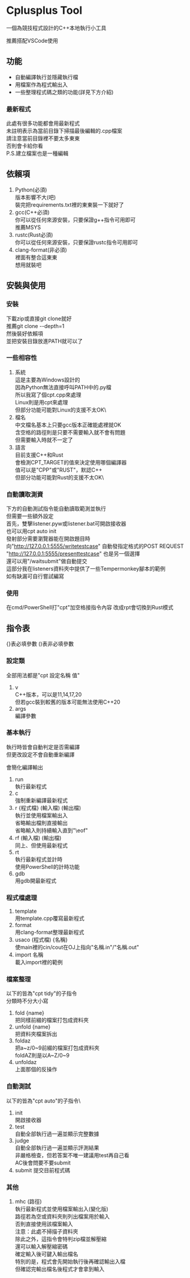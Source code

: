 # Cplusplus Tool

一個為競技程式設計的C++本地執行小工具

推薦搭配VSCode使用

## 功能

+ 自動編譯執行並隱藏執行檔
+ 用檔案作為程式輸出入
+ 一些整理程式碼之類的功能(詳見下方介紹)

### 最新程式

此處有很多功能都會用最新程式\
未註明表示為當前目錄下掃描最後編輯的.cpp檔案\
請注意當前目錄裡不要太多東東\
否則會卡給你看\
P.S.建立檔案也是一種編輯

## 依賴項

1. Python(必須)\
版本影響不大(吧)\
裝完把requirements.txt裡的東東裝一下就好了
2. gcc(C++必須)\
你可以從任何來源安裝，只要保證g++指令可用即可\
推薦MSYS
3. rustc(Rust必須)\
你可以從任何來源安裝，只要保證rustc指令可用即可
4. clang-format(非必須)\
裡面有整合這東東\
想用就裝吧

## 安裝與使用

### 安裝

下載zip或直接git clone就好\
推薦git clone --depth=1\
然後裝好依賴項\
並把安裝目錄放進PATH就可以了

### 一些相容性

1. 系統\
這是主要為Windows設計的\
因為Python無法直接呼叫PATH中的.py檔\
所以我寫了個cpt.cpp來處理\
Linux則是用cpt來處理\
但部分功能可能對Linux的支援不太OK\
2. 檔名\
中文檔名基本上只要gcc版本正確能處裡就OK\
含空格的路徑則是只要不需要輸入就不會有問題\
但需要輸入時就不一定了
3. 語言\
目前支援C++和Rust\
會檢測CPT_TARGET的值來決定使用哪個編譯器\
值可以是"CPP"或"RUST"，默認C++\
但部分功能可能對Rust的支援不太OK\

### 自動讀取測資

下方的自動測試指令能自動讀取範測並執行\
但需要一些額外設定\
首先，雙擊listener.pyw或listener.bat可開啟接收器\
也可以用cpt auto init\
發射部分需要瀏覽器能在開啟題目時\
向"http://127.0.0.1:5555/writetestcase" 自動發指定格式的POST REQUEST\
"http://127.0.0.1:5555/presenttestcase" 也是另一個選擇\
還可以用"/waitsubmit"做自動提交\
這部分我在listeners資料夾中提供了一些Tempermonkey腳本的範例\
如有缺漏可自行嘗試編寫

### 使用

在cmd/PowerShell打"cpt"加空格接指令內容
改成rpt會切換到Rust模式

## 指令表

{}表必填參數
()表非必填參數

### 設定類

全部用法都是"cpt 設定名稱 值"

1. v\
C++版本，可以是11,14,17,20\
但若gcc裝到較舊的版本可能無法使用C++20
2. args\
編譯參數

### 基本執行

執行時皆會自動判定是否需編譯\
但更改設定不會自動重新編譯

會簡化編譯輸出

1. run\
執行最新程式
2. c\
強制重新編譯最新程式
3. r {程式檔} (輸入檔) (輸出檔)\
執行並使用檔案輸出入\
省略輸出檔則直接輸出\
省略輸入則持續輸入直到"\eof"
4. rf (輸入檔) (輸出檔)\
同上、但使用最新程式
5. rt\
執行最新程式並計時\
使用PowerShell的計時功能
6. gdb\
用gdb開最新程式

### 程式檔處理

1. template\
用template.cpp覆寫最新程式
2. format\
用clang-format整理最新程式
3. usaco (程式檔) {名稱}\
使main裡的cin/cout在OJ上指向"名稱.in"/"名稱.out"
4. import 名稱\
載入import裡的範例

### 檔案整理

以下的皆為"cpt tidy"的子指令\
分類時不分大小寫
1. fold {name}\
把同樣前綴的檔案打包成資料夾
2. unfold {name}\
把資料夾檔案拆出
3. foldaz\
把a~z/0~9前綴的檔案打包成資料夾\
foldAZ則是以A~Z/0~9
4. unfoldaz\
上面那個的反操作

### 自動測試
以下的皆為"cpt auto"的子指令\
1. init\
開啟接收器
2. test\
自動全部執行過一遍並顯示完整數據
3. judge\
自動全部執行過一遍並顯示評測結果\
非嚴格檢查，但若答案不唯一建議用test再自己看\
AC後會問要不要submit
4. submit
提交目前程式碼

### 其他

1. mhc (路徑)\
執行最新程式並使用檔案輸出入(變化版)\
路徑若為空或資料夾則列出檔案用於輸入\
否則直接使用該檔案輸入\
注意：此處不掃描子資料夾\
除此之外，這指令會特判zip檔並解壓縮\
還可以輸入解壓縮密碼\
確定輸入後可鍵入輸出檔名\
特別的是，程式會先開始執行後再確認輸出入檔\
但確認完輸出檔名後程式才會拿到輸入